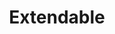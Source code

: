 ---
title: Extendable 
description: Change default behavior with various filters. Extend classes and override whatever you'd like.
---